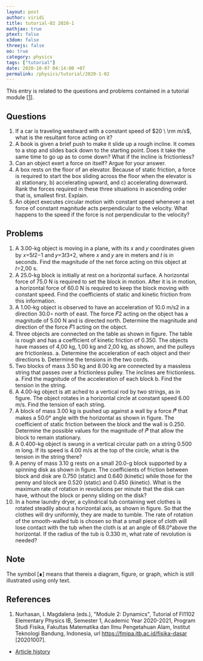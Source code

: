 ```yaml
---
layout: post
author: viridi
title: tutorial-02 2020-1
mathjax: true
ptext: false
x3dom: false
threejs: false
oo: true
category: physics
tags: ["tutorial"]
date: 2020-10-07 04:14:00 +07
permalink: /physics/tutorial/2020-1-02
---
```

This entry is related to the questions and problems contained in a tutorial module [[1](#ref1)].


## Questions
1. If a car is traveling westward with a constant speed of $20 \ \rm m/s$, what is the resultant force acting on it?
2. A book is given a brief push to make it slide up a rough incline. It comes to a stop and slides back down to the starting point. Does it take the same time to go up as to come down? What if the incline is frictionless?
3. Can an object exert a force on itself? Argue for your answer.
4. A box rests on the floor of an elevator. Because of static friction, a force is required to start the box sliding across the floor when the elevator is a) stationary, b) accelerating upward, and c) accelerating downward. Rank the forces required in these three situations in ascending order that is, smallest first. Explain.
5. An object executes circular motion with constant speed whenever a net force of constant magnitude acts perpendicular to the velocity. What happens to the speed if the force is not perpendicular to the velocity?


## Problems
1. A 3.00-kg object is moving in a plane, with its 𝑥 and 𝑦 coordinates given by 𝑥=5𝑡2−1 and 𝑦=3𝑡3+2, where 𝑥 and 𝑦 are in meters and 𝑡 is in seconds. Find the magnitude of the net force acting on this object at 𝑡=2,00 s.
2. A 25.0-kg block is initially at rest on a horizontal surface. A horizontal force of 75.0 N is required to set the block in motion. After it is in motion, a horizontal force of 60.0 N is required to keep the block moving with constant speed. Find the coefficients of static and kinetic friction from this information.
3. A 1.00-kg object is observed to have an acceleration of 10.0 m/s2 in a direction 30.0∘ north of east. The force 𝐹⃗2 acting on the object has a magnitude of 5.00 N and is directed north. Determine the magnitude and direction of the force 𝐹⃗1 acting on the object.
4. Three objects are connected on the table as shown in figure. The table is rough and has a coefficient of kinetic friction of 0.350. The objects have masses of 4,00 kg, 1,00 kg and 2,00 kg, as shown, and the pulleys are frictionless.
a. Determine the acceleration of each object and their directions
b. Determine the tensions in the two cords.
5. Two blocks of mass 3.50 kg and 8.00 kg are connected by a massless string that passes over a frictionless pulley. The inclines are frictionless.
a. Find the magnitude of the acceleration of each block
b. Find the tension in the string.
6. A 4.00-kg object is att ached to a vertical rod by two strings, as in figure. The object rotates in a horizontal circle at constant speed 6.00 m/s. Find the tension of each string.
7. A block of mass 3.00 kg is pushed up against a wall by a force 𝑃⃗⃗ that makes a 50.0° angle with the horizontal as shown in figure. The coefficient of static friction between the block and the wall is 0.250. Determine the possible values for the magnitude of 𝑃⃗⃗ that allow the block to remain stationary.
8. A 0.400-kg object is swung in a vertical circular path on a string 0.500 m long. If its speed is 4.00 m/s at the top of the circle, what is the tension in the string there?
9. A penny of mass 3.10 g rests on a small 20.0-g block supported by a spinning disk as shown in figure. The coefficients of friction between block and disk are 0.750 (static) and 0.640 (kinetic) while those for the penny and block are 0.520 (static) and 0.450 (kinetic). What is the maximum rate of rotation in revolutions per minute that the disk can have, without the block or penny sliding on the disk?
10. In a home laundry dryer, a cylindrical tub containing wet clothes is rotated steadily about a horizontal axis, as shown in figure. So that the clothes will dry uniformly, they are made to tumble. The rate of rotation of the smooth-walled tub is chosen so that a small piece of cloth will lose contact with the tub when the cloth is at an angle of 68.0°above the horizontal. If the radius of the tub is 0.330 m,
what rate of revolution is needed?


## Note
The symbol [&#8718;] means that thereis a diagram, figure, or graph, which is still illustrated using only text.


## References
1. <a name="ref1"></a>Nurhasan, I. Magdalena (eds.), "Module 2: Dynamics", Tutorial of FI1102 Elementary Physics IB, Semester 1, Academic Year 2020-2021, Program Studi Fisika, Fakultas Matematika dan Ilmu Pengetahuan Alam, Institut Teknologi Bandung, Indonesia, url <https://fmipa.itb.ac.id/fisika-dasar> [20201007].

+ [Article history](https://github.com/butiran/butiran.github.io/commits/master/_posts/phys/tutorial/2020-10-07-tutorial-02-2020-1.md)
